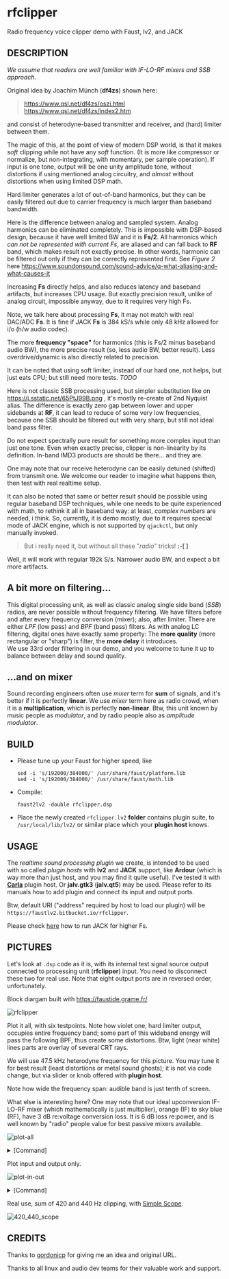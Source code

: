 # rfclipper
Radio frequency voice clipper demo with Faust, lv2, and JACK

DESCRIPTION
-----------
_We assume that readers are well familiar with IF-LO-RF mixers and SSB approach._

Original idea by Joachim Münch (**df4zs**) shown here:

> https://www.qsl.net/df4zs/oszi.html <br>
> https://www.qsl.net/df4zs/index2.htm

and consist of heterodyne-based transmitter and receiver, and (hard) limiter between them.

The magic of this, at the point of view of modern DSP world, is that it makes _soft_ clipping while not have any _soft_ function. (It is more like compressor or normalize, but non-integrating, with momentary, per sample operation). If input is one tone, output will be one unity amplitude tone, without distortions if using mentioned analog circuitry, and _almost_ without distortions when using limited DSP math.

Hard limiter generates a lot of out-of-band harmonics, but they can be easily filtered out due to carrier frequency is much larger than baseband bandwidth.

Here is the difference between analog and sampled system. Analog harmonics can be eliminated completely. This is impossible with DSP-based design, because it have well limited BW and it is **Fs/2**. All harmonics which _can not be represented with current Fs_, are aliased and can fall back to **RF** band, which makes result not exactly precise. In other words, harmonic
can be filtered out only if they can be correctly represented first. See _Figure 2_ here https://www.soundonsound.com/sound-advice/q-what-aliasing-and-what-causes-it

Increasing **Fs** directly helps, and also reduces latency and baseband artifacts, but increases CPU usage. But exactly precision result, unlike of analog circuit, impossible anyway, due to it requires very high Fs.

Note, we talk here about processing **Fs**, it may not match with real DAC/ADC **Fs**. It is fine if JACK **Fs** is 384 kS/s while only 48 kHz allowed for i/o (h/w audio codec).

The more **frequency "space"** for harmonics (this is Fs/2 minus baseband audio BW), the more precise result (so, less audio BW, better result). Less overdrive/dynamic is also directly related to precision. 

It can be noted that using soft limiter, instead of our hard one, not helps, but just eats CPU; but still need more tests. *TODO*

Here is not classic SSB processing used, but simpler substitution like on https://i.sstatic.net/65PtJ99B.png , it's mostly re-create of 2nd Nyquist alias. The difference is exactly zero gap between lower and upper sidebands at **RF**, it can lead to reduce of some very low frequencies, because one SSB should be filtered out with very sharp,
but still not ideal band pass filter.

Do not expect spectrally pure result for something more complex input than just one tone. Even when exactly precise, clipper is non-linearity by its definition. In-band IMD3 products are should be there... and they are.

One may note that our receive heterodyne can be easily detuned (shifted) from transmit one. We welcome our reader to imagine what happens then, then test with real realtime setup.

It can also be noted that same or better result should be possible using regular baseband DSP techniques, while one needs to be quite experienced with math, to rethink it all in baseband way: at least, _complex numbers_ are needed, i think. So, currently, it is demo mostly, due to it requires special mode of JACK engine, which is not supported by `qjackctl`, but only manually invoked.

> But i really need it, but without all these "_radio_" tricks! **:-[ ]**

Well, it will work with regular 192k S/s. Narrower audio BW, and expect a bit more artifacts.

A bit more on filtering...
--------------------------

This digital processing unit, as well as classic analog single side band (_SSB_) radios, are never possible without frequency filtering. We have filters before and after every frequency conversion (mixer); also, after limiter. There are either _LPF_ (low pass) and _BPF_ (band pass) filters. As with analog LC filtering, digital ones have exactly same property: The **more quality** (more rectangular or "sharp") is filter, the **more delay** it introduces. <br>
We use 33rd order filtering in our demo, and you welcome to tune it up to balance between delay and sound quality.

...and on mixer
---------------

Sound recording engineers often use _mixer_ term for **sum** of signals, and it's better if it is perfectly **linear**. We use _mixer_ term here as radio crowd, when it is a **multiplication**, which is perfectly **non-linear**. Btw, this unit known by music people as _modulator_, and by radio people also as _amplitude modulator_.

BUILD
-----
* Please tune up your Faust for higher speed, like

      sed -i 's/192000/384000/' /usr/share/faust/platform.lib
      sed -i 's/192000/384000/' /usr/share/faust/math.lib 
  
* Compile:

      faust2lv2 -double rfclipper.dsp
  
* Place the newly created `rfclipper.lv2` **folder** contains plugin suite, to `/usr/local/lib/lv2/` or similar place which your **plugin host** knows.
  
USAGE
-----
The _realtime sound processing plugin_ we create, is intended to be used with so called _plugin hosts_ with **lv2** and **JACK** support, like **Ardour** (which is way more than just host, and you may find it quite useful). I've tested it with **[Carla](https://github.com/twonoise/carla-patches)** plugin host. Or **jalv.gtk3** (**jalv.qt5**) may be used. Please refer to its manuals how to add plugin and connect its input and output ports. 

Btw, default URI ("address" required by host to load our plugin) will be `https://faustlv2.bitbucket.io/rfclipper`.

Please check [here](https://github.com/twonoise/jasmine-sa/?tab=readme-ov-file#above-192-kss) how to run JACK for higher Fs.

PICTURES
--------
Let's look at `.dsp` code as it is, with its internal test signal source output connected to processing unit (**rfclipper**) input. You need to disconnect these two for real use. Note that eight output ports are in reversed order, unfortunately.

Block diargam built with https://faustide.grame.fr/ 

![rfclipper](https://github.com/user-attachments/assets/16f28c23-0388-4a30-b2b1-5055b6dfc576)

Plot it all, with six testpoints. Note how violet one, hard limiter output, occupies entire frequency band; some part of this wideband energy will pass the following BPF, thus create some distortions. Btw, light (near white) lines parts are overlay of several CRT rays.

We will use 47.5 kHz heterodyne frequency for this picture. You may tune it for best result (least distortions or metal sound ghosts); it is not via code change, but via slider or knob offered with **plugin host**.

Note how wide the frequency span: audible band is just tenth of screen.

What else is interesting here? One may note that our ideal upconversion IF-LO-RF mixer (which mathematically is just multiplier), orange (IF) to sky blue (RF), have 3 dB re:voltage conversion loss. It is 6 dB loss re:power, and is well known by "radio" people value for best passive mixers available.

![plot-all](https://github.com/user-attachments/assets/b6a5c5b3-bd96-4283-9687-64532751188f)
<details> 
 <summary>[Command]</summary>
      
      jasmine-sa -O -M 4 -d -110,10,12,64 -h 0,192000,20,64 RFClipper:out7 RFClipper:out6 RFClipper:out5 RFClipper:out4 RFClipper:out3 RFClipper:out2 RFClipper:out1 RFClipper:out0
      
</details>

Plot input and output only.

![plot-in-out](https://github.com/user-attachments/assets/26f39892-690e-4334-90ea-9269c2da785e)
<details> 
 <summary>[Command]</summary>
      
      jasmine-sa -O -M 4 -d -40,10,5,64 -h 0,24000,20,64 RFClipper:out7 RFClipper:out0
      
</details>

Real use, sum of 420 and 440 Hz clipping, with [Simple Scope](http://gareus.org/oss/lv2/sisco#Stereo).

![420_440_scope](https://github.com/user-attachments/assets/9463303c-1a40-4015-8564-a4e73e9c8158)

CREDITS
-------
Thanks to [gordonjcp](https://gjcp.net/author/gordonjcp.html) for giving me an idea and original URL.

Thanks to all linux and audio dev teams for their valuable work and support.








